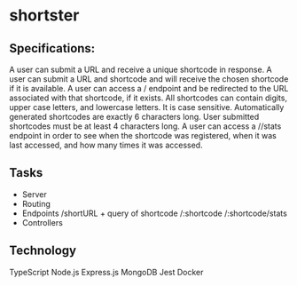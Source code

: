 # shortster

## Specifications:

A user can submit a URL and receive a unique shortcode in response.
A user can submit a URL and shortcode and will receive the chosen shortcode if it is available.
A user can access a /<shortcode> endpoint and be redirected to the URL associated with that shortcode, if it exists.
All shortcodes can contain digits, upper case letters, and lowercase letters. It is case sensitive.
Automatically generated shortcodes are exactly 6 characters long.
User submitted shortcodes must be at least 4 characters long.
A user can access a /<shortcode>/stats endpoint in order to see when the shortcode was registered, when it was last accessed, and how many times it was accessed.

## Tasks

- Server
- Routing
- Endpoints
  /shortURL + query of shortcode
  /:shortcode
  /:shortcode/stats
- Controllers

## Technology

TypeScript
Node.js
Express.js
MongoDB
Jest
Docker
